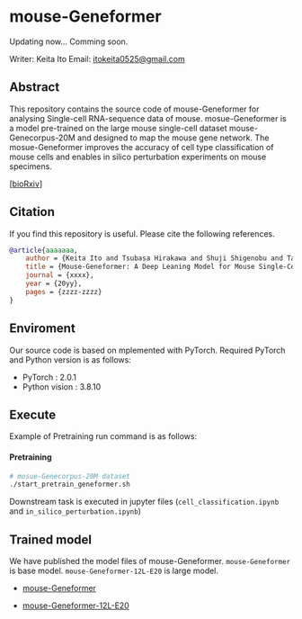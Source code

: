 # mouse-Geneformer
Updating now...
Comming soon.

Writer: Keita Ito
Email: itokeita0525@gmail.com

## Abstract 
This repository contains the source code of mouse-Geneformer for analysing Single-cell RNA-sequence data of mouse. mosue-Geneformer is a model pre-trained on the large mouse single-cell dataset mouse-Genecorpus-20M and designed to map the mouse gene network. The mosue-Geneformer improves the accuracy of cell type classification of mouse cells and enables in silico perturbation experiments on mouse specimens.

<!-- PLOS Genetics の URL を載せる-->
<!-- [[PLOS Genetics](hhttps://journals.plos.org/plosgenetics/...)]-->

<!--bioRxiv の URL を載せる -->
[[bioRxiv](https://www.biorxiv.org/content/...)]

## Citation
If you find this repository is useful. Please cite the following references.

<!-- PLOS Genetics の bibtex を載せる -->

<!--bioRxiv の bibtex を載せる -->
```bibtex 
@article{aaaaaaa,
    author = {Keita Ito and Tsubasa Hirakawa and Shuji Shigenobu and Takayoshi Yamashita and Hironobu Fujiyoshi},
    title = {Mouse-Geneformer: A Deep Leaning Model for Mouse Single-Cell Transcriptome and Its Cross-Species Utility},
    journal = {xxxx},
    year = {20yy},
    pages = {zzzz-zzzz}
}
```
## Enviroment
Our source code is based on mplemented with PyTorch. 
Required PyTorch and Python version is as follows:
- PyTorch : 2.0.1
- Python vision : 3.8.10

## Execute
Example of Pretraining run command is as follows:

#### Pretraining
```bash
# mosue-Genecorpus-20M dataset
./start_pretrain_geneformer.sh
```
Downstream task is executed in jupyter files (`cell_classification.ipynb` and `in_silico_perturbation.ipynb`)

## Trained model
We have published the model files of mouse-Geneformer. `mouse-Geneformer` is base model. `mouse-Geneformer-12L-E20` is large model.

<!-- mouse-Geneformer の事前学習済みモデルの google drive の URL を載せる-->
- [mouse-Geneformer](https://drive.google.com/...)

<!-- mouse-Geneformer-L12-E20 の事前学習済みモデルの google drive の URL を載せる-->
- [mouse-Geneformer-12L-E20](https://drive.google.com/...)